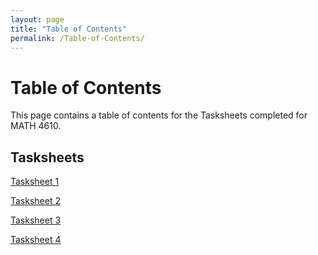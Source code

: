 ```yaml
---
layout: page
title: "Table of Contents"
permalink: /Table-of-Contents/
---
```

# Table of Contents
This page contains a table of contents for the Tasksheets completed for MATH 4610. 

## Tasksheets 
[Tasksheet 1](https://mac-cutler.github.io/math4610/Table-of-Contents/Tasksheet1)

[Tasksheet 2](https://mac-cutler.github.io/math4610/Table-of-Contents/Tasksheet2)

[Tasksheet 3]()

[Tasksheet 4]()
